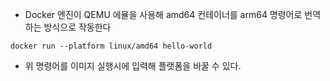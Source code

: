 
- Docker 엔진이 QEMU 에뮬을 사용해 amd64 컨테이너를 arm64 명령어로 번역하는 방식으로 작동한다

```
docker run --platform linux/amd64 hello-world
```

- 위 명령어를 이미지 실행시에 입력해 플랫폼을 바꿀 수 있다.